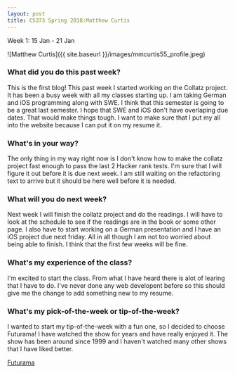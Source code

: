```yaml
---
layout: post
title: CS373 Spring 2018:Matthew Curtis
---
```

Week 1: 15 Jan - 21 Jan

![Matthew Curtis]({{ site.baseurl }}/images/mmcurtis55_profile.jpeg)

### What did you do this past week?

This is the first blog! This past week I started working on the Collatz project. It has been a busy week with all my classes starting up. I am taking German and iOS programming along with SWE. I think that this semester is going to be a great last semester. I hope that SWE and iOS don't have overlaping due dates. That would make things tough. I want to make sure that I put my all into the website because I can put it on my resume it. 

### What's in your way?

The only thing in my way right now is I don't know how to make the collatz project fast enough to pass the last 2 Hacker rank tests. I'm sure that I will figure it out before it is due next week. I am still waiting on the refactoring text to arrive but it should be here well before it is needed. 

### What will you do next week?

Next week I will finish the collatz project and do the readings. I will have to look at the schedule to see if the readings are in the book or some other page. I also have to start working on a German presentation and I have an iOS project due next friday. All in all though I am not too worried about being able to finish. I think that the first few weeks will be fine.

### What's my experience of the class?

I'm excited to start the class. From what I have heard there is alot of learing that I have to do. I've never done any web developent before so this should give me the change to add something new to my resume. 

### What's my pick-of-the-week or tip-of-the-week?

I wanted to start my tip-of-the-week with a fun one, so I decided to choose Futurama! I have watched the show for years and have really enjoyed it. The show has been around since 1999 and I haven't watched many other shows that I have liked better. 

[Futurama](http://www.cc.com/shows/futurama)

